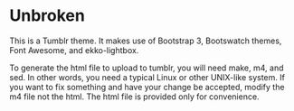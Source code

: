 # Unbroken
This is a Tumblr theme. It makes use of Bootstrap 3, Bootswatch themes, Font Awesome, and ekko-lightbox.

To generate the html file to upload to tumblr, you will need make, m4, and sed. In other words, you need a typical Linux or other UNIX-like system. If you want to fix something and have your change be accepted, modify the m4 file not the html. The html file is provided only for convenience.
